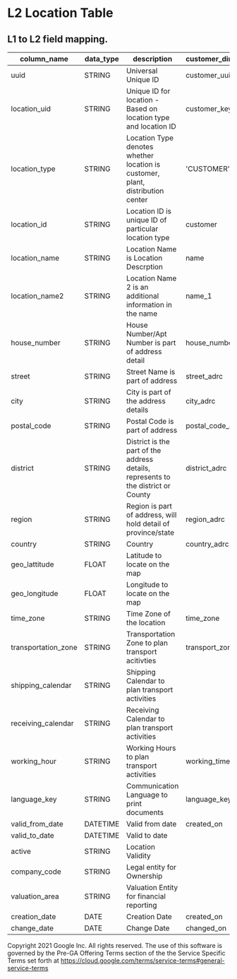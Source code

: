 # L2 Location Table

## L1 to L2 field mapping.


| column_name | data_type | description | customer_dimension | supplier_dimension | plant_dimension | shipping_point_dimension | transportation_hub_dimension | storage_location_dimension |
|---|---|---|---|---|---|---|---|---|
| uuid | STRING | Universal Unique ID | customer_uuid | supplier_uuid | plant_uuid | shipping_point_uuid | transportation_hub_uuid | storage_location_uuid |
| location_uid | STRING | Unique ID for location - Based on location type and location ID | customer_key | supplier_key | plant_key | shipping_point_key | transportation_hub_key | storage_location_key |
| location_type | STRING | Location Type denotes whether location is customer, plant, distribution center | 'CUSTOMER' | 'VENDOR' | 'PLANT' | 'SHIPING POINT' | 'TRANSPORTATION HUB' | 'STORAGE LOCATION' |
| location_id | STRING | Location ID is unique ID of particular location type | customer | vendor | plant | shipping_point | transportplanpt | stor_loc |
| location_name | STRING | Location Name is Location Descrption | name | name | name | name | description | description |
| location_name2 | STRING | Location Name 2 is an additional information in the name | name_1 | name_1 | name_1 | name_1 | name_1 | name_1 |
| house_number | STRING | House Number/Apt Number is part of address detail | house_number_adrc | house_number_adrc | house_number | house_number | house_number | house_number |
| street | STRING | Street Name is part of address | street_adrc | street_adrc | street | street | street | street |
| city | STRING | City is part of the address details | city_adrc | city_adrc | city_adrc | city | city | city |
| postal_code | STRING | Postal Code is part of address | postal_code_adrc | postal_code_adrc | postal_code_adrc | postal_code | postal_code | postal_code |
| district | STRING | District is the part of the address details, represents to the district or County | district_adrc | district_adrc | district | district | district | district |
| region | STRING | Region is part of address, will hold detail of province/state | region_adrc | region_adrc | region_adrc | region | region | region |
| country | STRING | Country | country_adrc | country_adrc | country_adrc | country_adrc | country | country |
| geo_lattitude | FLOAT | Latitude to locate on the map |  |  |  |  |  |  |
| geo_longitude | FLOAT | Longitude to locate on the map |  |  |  |  |  |  |
| time_zone | STRING | Time Zone of the location | time_zone | time_zone | time_zone | time_zone | time_zone | time_zone |
| transportation_zone | STRING | Transportation Zone to plan transport acitivties | transport_zone | transport_zone | transport_zone | transport_zone | transport_zone | transport_zone |
| shipping_calendar | STRING | Shipping Calendar to plan transport activities |  |  |  |  |  |  |
| receiving_calendar | STRING | Receiving Calendar to plan transport activities |  |  |  |  |  |  |
| working_hour | STRING | Working Hours to plan transport activities | working_times |  |  |  |  |  |
| language_key | STRING | Communication Language to print documents | language_key | language_key | language_key | language_key | language_key | language_key |
| valid_from_date | DATETIME | Valid from date | created_on | created_on |  |  |  |  |
| valid_to_date | DATETIME | Valid to date |  |  |  |  |  |  |
| active | STRING | Location Validity |  |  |  |  |  |  |
| company_code | STRING | Legal entity for Ownership |  |  |  |  |  |  |
| valuation_area | STRING | Valuation Entity for financial reporting |  |  |  |  |  |  |
| creation_date | DATE | Creation Date | created_on | created_on |  |  |  |  |
| change_date | DATE | Change Date | changed_on | changed_on |  |  |  |  |

Copyright 2021 Google Inc. All rights reserved.
The use of this software is governed by the Pre-GA Offering Terms section of the the Service Specific Terms set forth at https://cloud.google.com/terms/service-terms#general-service-terms